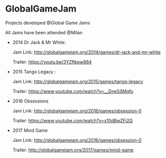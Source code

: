 # GlobalGameJam

Projects developed @Global Game Jams

All Jams have been attended @Milan

- 2014 Dr Jack & Mr White:

  Jam Link: http://globalgamejam.org/2014/games/dr-jack-and-mr-white

  Trailer:  https://youtu.be/3YZftkpw864

- 2015 Tango Legacy :

  Jam Link: http://globalgamejam.org/2015/games/tango-legacy
  
  Trailer:  https://www.youtube.com/watch?v=__DneSSMqfo

- 2016 Obsessions

	Jam Link: http://globalgamejam.org/2016/games/obsession-0

	Trailer:  https://www.youtube.com/watch?v=x10dBwZFi2Q
	
- 2017 Mind Game

	Jam Link: http://globalgamejam.org/2016/games/obsession-0

	Trailer:  http://globalgamejam.org/2017/games/mind-game

